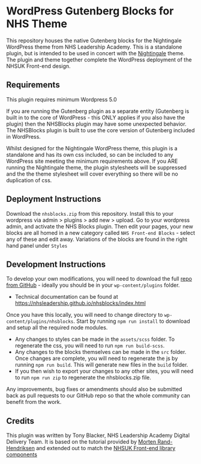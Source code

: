 # WordPress Gutenberg Blocks for NHS Theme

This repository houses the native Gutenberg blocks for the Nightingale WordPress theme from NHS Leadership Academy. 
This is a standalone plugin, but is intended to be used in concert with the [Nightingale](https://wordpress.org/themes/nightingale) theme. The plugin and theme together complete the WordPress deployment of the NHSUK Front-end design.

## Requirements
This plugin requires minimum Wordpress 5.0 

If you are running the Gutenberg plugin as a separate entity (Gutenberg is built in to the core of WordPress - this
 ONLY applies if you also have the plugin) then the NHSBlocks plugin may have some unexpected behavior. The
  NHSBlocks plugin is built to use the core version of Gutenberg included in WordPress.
 
 Whilst designed for the Nightingale WordPress theme, this plugin is a standalone and has its own css included, so 
 can be included to any WordPress site meeting the minimum requirements above. If you ARE running the Nightingale
  theme, the plugin stylesheets will be suppressed and the the theme stylesheet will cover everything so there will be
   no duplication of css.

## Deployment Instructions
Download the `nhsblocks.zip` from this repository. Install this to your wordpress via admin > plugins > add new > upload. Go to your wordpress admin, 
and activate the NHS Blocks plugin. Then edit your pages, your new blocks are all homed in a new category called `NHS
 Front-end Blocks` - select any of these and edit away. Variations of the blocks are found in the right hand panel 
 under `Styles` 
 
## Development Instructions
To develop your own modifications, you will need to download the full [repo from GitHub](https://github.com/NHSLeadership/nhsblocks) - ideally you should be in your `wp-content/plugins` folder.
- Technical documentation can be found at https://nhsleadership.github.io/nhsblocks/index.html

Once you have this locally, you will need to change directory to `wp-content/plugins/nhsblocks`. Start by running `npm run install` to download and setup all the required node modules.
 - Any changes to styles can be made in the `assets/scss` folder. To regenerate the css, you will need to run `npm run build-scss`.
 - Any changes to the blocks themselves can be made in the `src` folder. Once changes are complete, you will need to regenerate the js by running `npm run build`. This will generate new files in the `build` folder.
 - If you then wish to export your changes to any other sites, you will need to run `npm run zip` to regenerate the nhsblocks.zip file.
 
Any improvements, bug fixes or amendments should also be submitted back as pull requests to our GitHub repo so that the whole community can benefit from the work.

## Credits
This plugin was written by Tony Blacker, NHS Leadership Academy Digital Delivery Team. It is based on the tutorial 
provided by [Morten Rand-Hendriksen](https://mor10.com/) and extended out to match the [NHSUK Front-end library 
components](https://nhsuk.github.io/nhsuk-front-end/components) 

